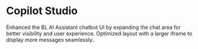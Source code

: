 # Copilot Studio
 Enhanced the BL AI Assistant chatbot UI by expanding the chat area for better visibility and user experience. Optimized layout with a larger iframe to display more messages seamlessly..
